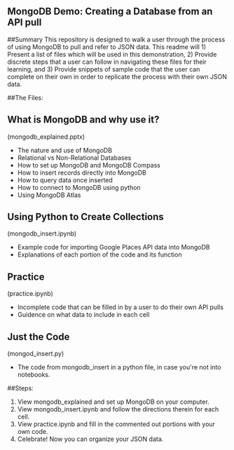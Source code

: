 MongoDB Demo: Creating a Database from an API pull
---
##Summary
This repository is designed to walk a user through the process of using MongoDB to pull and refer to JSON data. This readme will 1) Present a list of files which will be used in this demonstration, 2) Provide discrete steps that a user can follow in navigating these files for their learning, and 3) Provide snippets of sample code that the user can complete on their own in order to replicate the process with their own JSON data.

##The Files:
<h2>What is MongoDB and why use it?</h2>
(mongodb_explained.pptx)

- The nature and use of MongoDB
- Relational vs Non-Relational Databases
- How to set up MongoDB and MongoDB Compass
- How to insert records directly into MongoDB
- How to query data once inserted
- How to connect to MongoDB using python
- Using MongoDB Atlas

<h2>Using Python to Create Collections</h2>
(mongodb_insert.ipynb)

- Example code for importing Google Places API data into MongoDB
- Explanations of each portion of the code and its function

<h2>Practice</h2>
(practice.ipynb)

- Incomplete code that can be filled in by a user to do their own API pulls
- Guidence on what data to include in each cell

<h2>Just the Code</h2>
(mongod_insert.py)

- The code from mongodb_insert in a python file, in case you're not into notebooks.

##Steps: 
1. View mongodb_explained and set up MongoDB on your computer.
2. View mongodb_insert.ipynb and follow the directions therein for each cell.
3. View practice.ipynb and fill in the commented out portions with your own code.
4. Celebrate! Now you can organize your JSON data.
